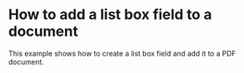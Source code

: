 # How to add a list box field to a document


This example shows how to create a list box field and add it to a PDF document.

<br/>


